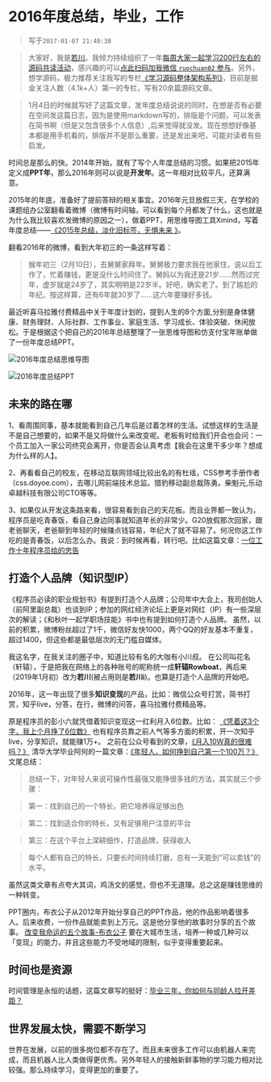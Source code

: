 # 2016年度总结，毕业，工作

>写于`2017-01-07 21:40:38`

>大家好，我是[若川](https://lxchuan12.gitee.io)。我倾力持续组织了一年[每周大家一起学习200行左右的源码共读活动](https://juejin.cn/post/7079706017579139102)，感兴趣的可以[点此扫码加我微信 `ruochuan02` 参与](https://juejin.cn/pin/7217386885793595453)。另外，想学源码，极力推荐关注我写的专栏[《学习源码整体架构系列》](https://juejin.cn/column/6960551178908205093)，目前是掘金关注人数（4.1k+人）第一的专栏，写有20余篇源码文章。

>1月4日的时候就写好了这篇文章，发年度总结说说的同时，在想是否有必要在空间发这篇日志，因为是使用markdown写的，排版是个问题，可以发表在简书啊（但是又包含很多个人信息）,后来觉得就没发。现在想想好像基本都是用手机看的，排版并不是那么重要，还是发出来吧，可能对读者有些启发。

时间总是那么的快。2014年开始，就有了写个人年度总结的习惯。如果把2015年定义成**PPT年**，那么2016年则可以说是**开发年**。这一年相对比较平凡，还算满意。

2015年的年底，准备好了提前答辩的相关事宜。2016年元旦放假三天，在学校的课题组办公室翻看着微博（微博有时间轴，可以看到每个月都发了什么，这也就是为什么我比较喜欢发微博的原因之一），做着PPT，用思维导图工具Xmind，写着年度总结——[《2015年总结，淡化旧标签，无惧未来 》](http://user.qzone.qq.com/1019963719/blog/1451822274)。

翻看2016年的微博，看到大年初三的一条这样写着：
>猴年初三（2月10日），去舅舅家拜年。舅舅极力要求我在他家住，说以后工作了，忙着赚钱，更是没什么时间住了。舅妈以为我还是21岁……然而过完年，虚岁就是24岁了，其实明明是22岁半。好吧，确实老了。到了尴尬的年纪。按这样算，还有6年就30岁了……这六年要赚好多钱。

最近听喜马拉雅付费精品中关于年度计划的，提到人生的8个方面,分别是身体健康、财务理财、人际社群、工作事业、家庭生活、学习成长、体验突破、休闲放松。于是根据这个把自己的2016年总结整理了一张思维导图和仿支付宝年账单做了一份年度总结PPT。

![2016年度总结思维导图](./xmind.png)

![2016年度总结PPT](./ppt.jpg)

## 未来的路在哪

1、看周围同事，基本就能看到自己几年后是过着怎样的生活。试想这样的生活是不是自己想要的，如果不是又将做什么来改变呢。老板有时给我们开会也会问：一个员工加入一家公司终究会离开，你是否会认真考虑【我会在这里干多少年？想成为什么样的人】。

2、再看看自己的校友，在移动互联网领域比较出名的有杜瑶，CSS参考手册作者（css.doyoe.com），去哪儿网前端技术总监。猎豹移动副总裁陈勇。柴魁元,乐动卓越科技有限公司CTO等等。

3、如果仅从开发这条路来看，很容易看到自己的天花板。而且业界都一致认为，程序员是吃青春饭，看自己身边同事就知道年长的非常少。G20放假那次回家，跟老爸聊天，老爸聊到年轻的时候赚点钱容易，年纪大了就不容易了。何况你这工作吃的是青春饭，以后怎么办。我说：到时候再看，转行吧。比如这篇文章：[一位工作十年程序员给的忠告](http://blog.csdn.net/harderxin/article/details/39210779)

## 打造个人品牌（知识型IP）

《程序员必读的职业规划书》有提到打造个人品牌；公司年中大会上，我司创始人（前阿里副总裁）也谈到IP；参加的网红经济论坛上更是对网红（IP）有一些深层次的解读；《和秋叶一起学职场技能》书中也有提到如何打造个人品牌。
虽然，以前的积累，微博粉丝超过了1千，微信好友快1000，两个QQ的好友基本不重复，超过1400，但这些都是最低层次的无门槛自媒体。

我这名字，在我关注的圈子中，知道比较有名的大咖有小川叔。
在公司叫花名（轩辕），于是把我在网络上的各种账号的昵称统一成**轩辕Rowboat**，再后来（2019年1月初）改为**若川**(被占用则是**若川i**)。也算是打造个人品牌的开始吧。

2016年，这一年出现了很多**知识变现**的产品，比如：微信公众号打赏，简书打赏，知乎live，分答，在行，微博的问答，喜马拉雅付费精品等。

原是程序员的彭小六就凭借着知识变现这一红利月入6位数。比如：
[《凭着这3个字，我上个月挣了6位数》](http://www.jianshu.com/p/7d053c85c0bd)
也有程序员靠之前人气等多方面的积累，开一次知乎live，分享知识，就能赚1万+。
之前在公众号看到的文章，[《月入10W真的很难吗？》](http://mp.weixin.qq.com/s?__biz=MzAxNzEyODA2NQ==&mid=2650183908&idx=1&sn=8a1225cdef6acb0cf17eab426b3e899b&chksm=83e8770ab49ffe1cb25da7c55158f078e7ef2921ea46805bb82845fe88fec85e04232f6f6364&scene=0#rd)
清华大学毕业阿何的一篇文章：[《年轻人，如何挣到自己第一个100万？》](http://mp.weixin.qq.com/s?__biz=MzIwODM3MzU1NA==&mid=2247483996&idx=1&sn=e0cb929d9ae282f23c1147e81c81c3fc&chksm=97055001a072d9179d1bb5e1573269c4c4393ee8e347c74f88de08596ce0c2ac5fceb8163c35&scene=0#rd)
文尾总结：
>总结一下，对年轻人来说可操作性最强又能挣很多钱的方法，其实就三个步骤：

>第一：找到自己的一个特长，把它培养得足够出色

>第二：找到适合你的特长，又有足够用户注意的平台

>第三：在这个平台上深耕细作，打造品牌，获得收入

>每个人都有自己的特长，只要长时间持续打磨，总有一天能到“可以卖钱”的水平。

虽然这类文章有点夸大其词，鸡汤文的感觉，但也不无道理。总之这是赚钱思维的一种转变。

PPT圈内，布衣公子从2012年开始分享自己的PPT作品，他的作品影响着很多人。后来收费，一份作品就能卖到上万元。这是他分享他的故事时分享的五个故事。
[改变我命运的五个故事-布衣公子](http://mp.weixin.qq.com/s?__biz=MjM5MjQyODY1NA==&mid=2654123389&idx=1&sn=2ccfddafe2502ae5a63c1ce6059afa50&chksm=bd60727c8a17fb6a9e57e94be91decf921dc1778e0a38b32dadc8c5e8007fe6333895cd631b2&scene=0#rd)
要在大城市生活，培养一种或几种可以「变现」的能力，并且这些能力不受地域的限制，似乎变得重要起来。

## 时间也是资源

时间管理是永恒的话题，这篇文章写的挺好：[毕业三年，你如何与同龄人拉开差距？](http://weibo.com/ttarticle/p/show?id=2309404011377055416316)

## 世界发展太快，需要不断学习

世界在发展，以前的很多岗位都不存在了。而且未来很多工作可以由机器人来完成，而且机器人比人类做得更优秀。另外年轻人的接触新鲜事物的学习能力相对比较强。那么持续学习，变得更加的重要了。
